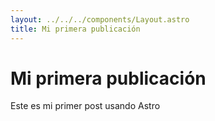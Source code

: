 ```yaml
---
layout: ../../../components/Layout.astro
title: Mi primera publicación
---
```


# Mi primera publicación

Este es mi primer post usando Astro